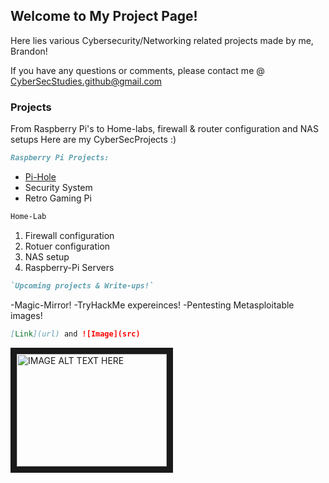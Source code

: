 ## Welcome to My Project Page!

Here lies various Cybersecurity/Networking related projects made by me, Brandon! 

If you have any questions or comments, please contact me @
         CyberSecStudies.github@gmail.com

### Projects




From Raspberry Pi's to Home-labs, firewall & router configuration and NAS setups
Here are my CyberSecProjects :)

```markdown
Raspberry Pi Projects: 
```
- [Pi-Hole](https://medium.com/@cybersecstudies/creating-a-network-wide-ad-blocker-e66190d87a15)
- Security System
- Retro Gaming Pi
```markdown
Home-Lab
```
1. Firewall configuration
2. Rotuer configuration
3. NAS setup
4. Raspberry-Pi Servers

```markdown
`Upcoming projects & Write-ups!`
```

-Magic-Mirror!
-TryHackMe expereinces!
-Pentesting Metasploitable images! 

```markdown
[Link](url) and ![Image](src)
```
<a href="http://www.youtube.com/watch?feature=player_embedded&v=YOUTUBE_VIDEO_ID_HERE
" target="_blank"><img src="http://img.youtube.com/vi/YOUTUBE_VIDEO_ID_HERE/0.jpg" 
alt="IMAGE ALT TEXT HERE" width="240" height="180" border="10" /></a>
